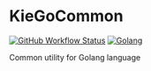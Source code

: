 # KieGoCommon
[![GitHub Workflow Status](https://img.shields.io/github/workflow/status/Kidsunbo/KieGoCommon/Go?style=flat-square)](https://github.com/Kidsunbo/KieGoCommon/actions/workflows/go.yml)
[![Golang](https://img.shields.io/badge/Go-1.18-blue?style=flat-square&logo=go)](https://go.dev/)

Common utility for Golang language
